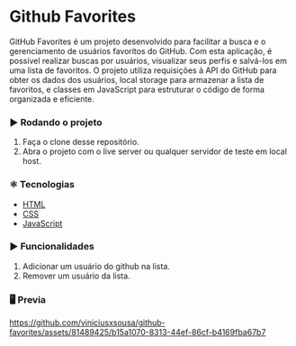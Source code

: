# Github Favorites

GitHub Favorites é um projeto desenvolvido para facilitar a busca e o gerenciamento de usuários favoritos do GitHub. Com esta aplicação, é possível realizar buscas por usuários, visualizar seus perfis e salvá-los em uma lista de favoritos. O projeto utiliza requisições à API do GitHub para obter os dados dos usuários, local storage para armazenar a lista de favoritos, e classes em JavaScript para estruturar o código de forma organizada e eficiente.

### :arrow_forward: Rodando o projeto
1. Faça o clone desse repositório.
2. Abra o projeto com o live server ou qualquer servidor de teste em local host.


### :atom_symbol: Tecnologias 
* [HTML](https://developer.mozilla.org/pt-BR/docs/Web/HTML)
* [CSS](https://developer.mozilla.org/pt-BR/docs/Web/CSS)
* [JavaScript](https://developer.mozilla.org/pt-BR/docs/Web/JavaScript)

### :arrow_forward: Funcionalidades

1. Adicionar um usuário do github na lista.
2. Remover um usuário da lista.


### :desktop_computer: Previa


https://github.com/viniciusxsousa/github-favorites/assets/81489425/b15a1070-8313-44ef-86cf-b4169fba67b7

